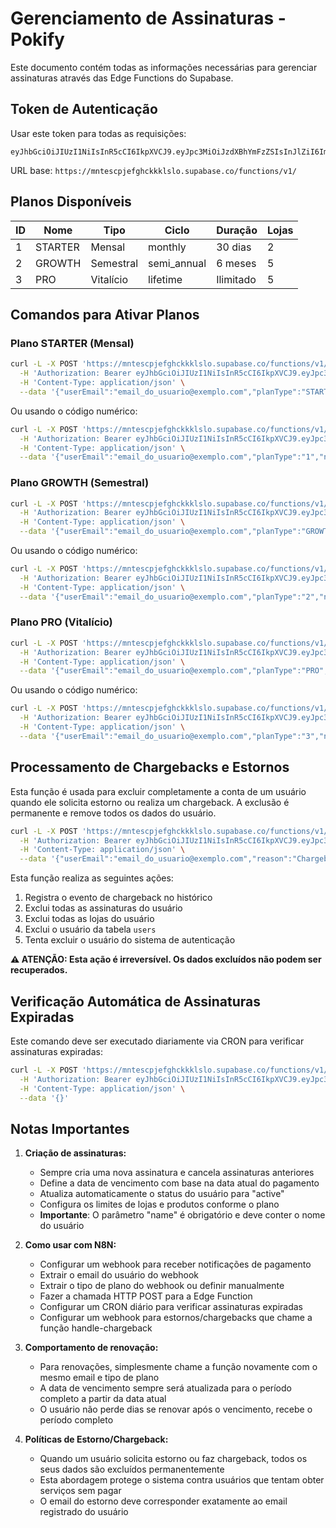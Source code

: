 # Gerenciamento de Assinaturas - Pokify

Este documento contém todas as informações necessárias para gerenciar assinaturas através das Edge Functions do Supabase.

## Token de Autenticação

Usar este token para todas as requisições:

```
eyJhbGciOiJIUzI1NiIsInR5cCI6IkpXVCJ9.eyJpc3MiOiJzdXBhYmFzZSIsInJlZiI6Im1udGVzY3BqZWZnaGNra2tsc2xvIiwicm9sZSI6ImFub24iLCJpYXQiOjE3NDA0NjE2MjgsImV4cCI6MjA1NjAzNzYyOH0.eXsEOWg5y5c0n3WetqjpRhiLeCVmVJT0CwJWvw9_glA
```

URL base: `https://mntescpjefghckkklslo.supabase.co/functions/v1/`

## Planos Disponíveis

| ID | Nome    | Tipo      | Ciclo      | Duração   | Lojas |
|----|---------|-----------|------------|-----------|-------|
| 1  | STARTER | Mensal    | monthly    | 30 dias   | 2     |
| 2  | GROWTH  | Semestral | semi_annual| 6 meses   | 5     |
| 3  | PRO     | Vitalício | lifetime   | Ilimitado | 5     |

## Comandos para Ativar Planos

### Plano STARTER (Mensal)

```bash
curl -L -X POST 'https://mntescpjefghckkklslo.supabase.co/functions/v1/handle-subscription' \
  -H 'Authorization: Bearer eyJhbGciOiJIUzI1NiIsInR5cCI6IkpXVCJ9.eyJpc3MiOiJzdXBhYmFzZSIsInJlZiI6Im1udGVzY3BqZWZnaGNra2tsc2xvIiwicm9sZSI6ImFub24iLCJpYXQiOjE3NDA0NjE2MjgsImV4cCI6MjA1NjAzNzYyOH0.eXsEOWg5y5c0n3WetqjpRhiLeCVmVJT0CwJWvw9_glA' \
  -H 'Content-Type: application/json' \
  --data '{"userEmail":"email_do_usuario@exemplo.com","planType":"STARTER","name":"Nome do Usuário"}'
```

Ou usando o código numérico:

```bash
curl -L -X POST 'https://mntescpjefghckkklslo.supabase.co/functions/v1/handle-subscription' \
  -H 'Authorization: Bearer eyJhbGciOiJIUzI1NiIsInR5cCI6IkpXVCJ9.eyJpc3MiOiJzdXBhYmFzZSIsInJlZiI6Im1udGVzY3BqZWZnaGNra2tsc2xvIiwicm9sZSI6ImFub24iLCJpYXQiOjE3NDA0NjE2MjgsImV4cCI6MjA1NjAzNzYyOH0.eXsEOWg5y5c0n3WetqjpRhiLeCVmVJT0CwJWvw9_glA' \
  -H 'Content-Type: application/json' \
  --data '{"userEmail":"email_do_usuario@exemplo.com","planType":"1","name":"Nome do Usuário"}'
```

### Plano GROWTH (Semestral)

```bash
curl -L -X POST 'https://mntescpjefghckkklslo.supabase.co/functions/v1/handle-subscription' \
  -H 'Authorization: Bearer eyJhbGciOiJIUzI1NiIsInR5cCI6IkpXVCJ9.eyJpc3MiOiJzdXBhYmFzZSIsInJlZiI6Im1udGVzY3BqZWZnaGNra2tsc2xvIiwicm9sZSI6ImFub24iLCJpYXQiOjE3NDA0NjE2MjgsImV4cCI6MjA1NjAzNzYyOH0.eXsEOWg5y5c0n3WetqjpRhiLeCVmVJT0CwJWvw9_glA' \
  -H 'Content-Type: application/json' \
  --data '{"userEmail":"email_do_usuario@exemplo.com","planType":"GROWTH","name":"Nome do Usuário"}'
```

Ou usando o código numérico:

```bash
curl -L -X POST 'https://mntescpjefghckkklslo.supabase.co/functions/v1/handle-subscription' \
  -H 'Authorization: Bearer eyJhbGciOiJIUzI1NiIsInR5cCI6IkpXVCJ9.eyJpc3MiOiJzdXBhYmFzZSIsInJlZiI6Im1udGVzY3BqZWZnaGNra2tsc2xvIiwicm9sZSI6ImFub24iLCJpYXQiOjE3NDA0NjE2MjgsImV4cCI6MjA1NjAzNzYyOH0.eXsEOWg5y5c0n3WetqjpRhiLeCVmVJT0CwJWvw9_glA' \
  -H 'Content-Type: application/json' \
  --data '{"userEmail":"email_do_usuario@exemplo.com","planType":"2","name":"Nome do Usuário"}'
```

### Plano PRO (Vitalício)

```bash
curl -L -X POST 'https://mntescpjefghckkklslo.supabase.co/functions/v1/handle-subscription' \
  -H 'Authorization: Bearer eyJhbGciOiJIUzI1NiIsInR5cCI6IkpXVCJ9.eyJpc3MiOiJzdXBhYmFzZSIsInJlZiI6Im1udGVzY3BqZWZnaGNra2tsc2xvIiwicm9sZSI6ImFub24iLCJpYXQiOjE3NDA0NjE2MjgsImV4cCI6MjA1NjAzNzYyOH0.eXsEOWg5y5c0n3WetqjpRhiLeCVmVJT0CwJWvw9_glA' \
  -H 'Content-Type: application/json' \
  --data '{"userEmail":"email_do_usuario@exemplo.com","planType":"PRO","name":"Nome do Usuário"}'
```

Ou usando o código numérico:

```bash
curl -L -X POST 'https://mntescpjefghckkklslo.supabase.co/functions/v1/handle-subscription' \
  -H 'Authorization: Bearer eyJhbGciOiJIUzI1NiIsInR5cCI6IkpXVCJ9.eyJpc3MiOiJzdXBhYmFzZSIsInJlZiI6Im1udGVzY3BqZWZnaGNra2tsc2xvIiwicm9sZSI6ImFub24iLCJpYXQiOjE3NDA0NjE2MjgsImV4cCI6MjA1NjAzNzYyOH0.eXsEOWg5y5c0n3WetqjpRhiLeCVmVJT0CwJWvw9_glA' \
  -H 'Content-Type: application/json' \
  --data '{"userEmail":"email_do_usuario@exemplo.com","planType":"3","name":"Nome do Usuário"}'
```

## Processamento de Chargebacks e Estornos

Esta função é usada para excluir completamente a conta de um usuário quando ele solicita estorno ou realiza um chargeback. A exclusão é permanente e remove todos os dados do usuário.

```bash
curl -L -X POST 'https://mntescpjefghckkklslo.supabase.co/functions/v1/handle-chargeback' \
  -H 'Authorization: Bearer eyJhbGciOiJIUzI1NiIsInR5cCI6IkpXVCJ9.eyJpc3MiOiJzdXBhYmFzZSIsInJlZiI6Im1udGVzY3BqZWZnaGNra2tsc2xvIiwicm9sZSI6ImFub24iLCJpYXQiOjE3NDA0NjE2MjgsImV4cCI6MjA1NjAzNzYyOH0.eXsEOWg5y5c0n3WetqjpRhiLeCVmVJT0CwJWvw9_glA' \
  -H 'Content-Type: application/json' \
  --data '{"userEmail":"email_do_usuario@exemplo.com","reason":"Chargeback solicitado pelo cliente"}'
```

Esta função realiza as seguintes ações:
1. Registra o evento de chargeback no histórico
2. Exclui todas as assinaturas do usuário
3. Exclui todas as lojas do usuário
4. Exclui o usuário da tabela `users`
5. Tenta excluir o usuário do sistema de autenticação

**⚠️ ATENÇÃO: Esta ação é irreversível. Os dados excluídos não podem ser recuperados.**

## Verificação Automática de Assinaturas Expiradas

Este comando deve ser executado diariamente via CRON para verificar assinaturas expiradas:

```bash
curl -L -X POST 'https://mntescpjefghckkklslo.supabase.co/functions/v1/check-expired-subscriptions' \
  -H 'Authorization: Bearer eyJhbGciOiJIUzI1NiIsInR5cCI6IkpXVCJ9.eyJpc3MiOiJzdXBhYmFzZSIsInJlZiI6Im1udGVzY3BqZWZnaGNra2tsc2xvIiwicm9sZSI6ImFub24iLCJpYXQiOjE3NDA0NjE2MjgsImV4cCI6MjA1NjAzNzYyOH0.eXsEOWg5y5c0n3WetqjpRhiLeCVmVJT0CwJWvw9_glA' \
  -H 'Content-Type: application/json' \
  --data '{}'
```

## Notas Importantes

1. **Criação de assinaturas:**
   - Sempre cria uma nova assinatura e cancela assinaturas anteriores
   - Define a data de vencimento com base na data atual do pagamento
   - Atualiza automaticamente o status do usuário para "active"
   - Configura os limites de lojas e produtos conforme o plano
   - **Importante**: O parâmetro "name" é obrigatório e deve conter o nome do usuário

2. **Como usar com N8N:**
   - Configurar um webhook para receber notificações de pagamento
   - Extrair o email do usuário do webhook
   - Extrair o tipo de plano do webhook ou definir manualmente
   - Fazer a chamada HTTP POST para a Edge Function
   - Configurar um CRON diário para verificar assinaturas expiradas
   - Configurar um webhook para estornos/chargebacks que chame a função handle-chargeback

3. **Comportamento de renovação:**
   - Para renovações, simplesmente chame a função novamente com o mesmo email e tipo de plano
   - A data de vencimento sempre será atualizada para o período completo a partir da data atual
   - O usuário não perde dias se renovar após o vencimento, recebe o período completo

4. **Políticas de Estorno/Chargeback:**
   - Quando um usuário solicita estorno ou faz chargeback, todos os seus dados são excluídos permanentemente
   - Esta abordagem protege o sistema contra usuários que tentam obter serviços sem pagar
   - O email do estorno deve corresponder exatamente ao email registrado do usuário 
